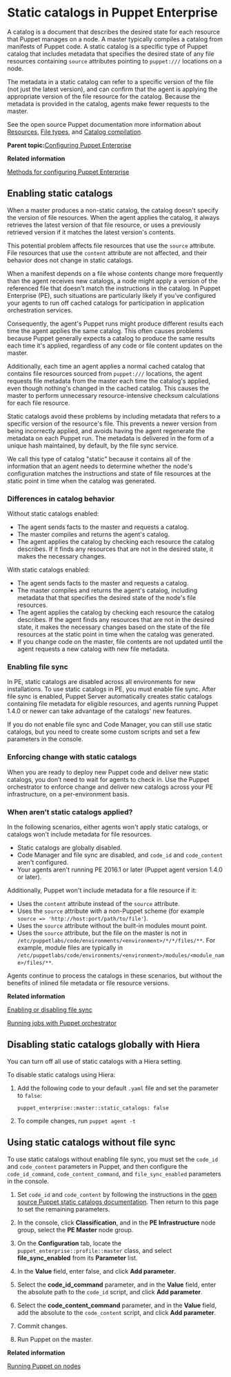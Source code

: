 # Static catalogs in Puppet Enterprise

A catalog is a document that describes the desired state for each resource that Puppet manages on a node. A master typically compiles a catalog from manifests of Puppet code. A static catalog is a specific type of Puppet catalog that includes metadata that specifies the desired state of any file resources containing `source` attributes pointing to `puppet:///` locations on a node.

The metadata in a static catalog can refer to a specific version of the file \(not just the latest version\), and can confirm that the agent is applying the appropriate version of the file resource for the catalog. Because the metadata is provided in the catalog, agents make fewer requests to the master.

See the open source Puppet documentation more information about [Resources](https://puppet.com/docs/puppet/latest/lang_resources.html), [File types](https://docs.puppet.com/puppet/latest/type.html#file), and [Catalog compilation](https://docs.puppet.com/puppet/latest/subsystem_catalog_compilation.html).

**Parent topic:**[Configuring Puppet Enterprise](configuring_pe.md)

**Related information**  


[Methods for configuring Puppet Enterprise](config_intro.md#)

## Enabling static catalogs

When a master produces a non-static catalog, the catalog doesn't specify the version of file resources. When the agent applies the catalog, it always retrieves the latest version of that file resource, or uses a previously retrieved version if it matches the latest version's contents.

This potential problem affects file resources that use the `source` attribute. File resources that use the `content` attribute are not affected, and their behavior does not change in static catalogs.

When a manifest depends on a file whose contents change more frequently than the agent receives new catalogs, a node might apply a version of the referenced file that doesn't match the instructions in the catalog. In Puppet Enterprise \(PE\), such situations are particularly likely if you’ve configured your agents to run off cached catalogs for participation in application orchestration services.

Consequently, the agent's Puppet runs might produce different results each time the agent applies the same catalog. This often causes problems because Puppet generally expects a catalog to produce the same results each time it's applied, regardless of any code or file content updates on the master.

Additionally, each time an agent applies a normal cached catalog that contains file resources sourced from `puppet:///` locations, the agent requests file metadata from the master each time the catalog's applied, even though nothing's changed in the cached catalog. This causes the master to perform unnecessary resource-intensive checksum calculations for each file resource.

Static catalogs avoid these problems by including metadata that refers to a specific version of the resource's file. This prevents a newer version from being incorrectly applied, and avoids having the agent regenerate the metadata on each Puppet run. The metadata is delivered in the form of a unique hash maintained, by default, by the file sync service.

We call this type of catalog "static" because it contains all of the information that an agent needs to determine whether the node's configuration matches the instructions and state of file resources at the static point in time when the catalog was generated.

### Differences in catalog behavior

Without static catalogs enabled:

-   The agent sends facts to the master and requests a catalog.
-   The master compiles and returns the agent's catalog.
-   The agent applies the catalog by checking each resource the catalog describes. If it finds any resources that are not in the desired state, it makes the necessary changes.

With static catalogs enabled:

-   The agent sends facts to the master and requests a catalog.
-   The master compiles and returns the agent's catalog, including metadata that that specifies the desired state of the node's file resources.
-   The agent applies the catalog by checking each resource the catalog describes. If the agent finds any resources that are not in the desired state, it makes the necessary changes based on the state of the file resources at the static point in time when the catalog was generated.
-   If you change code on the master, file contents are not updated until the agent requests a new catalog with new file metadata.

### Enabling file sync

In PE, static catalogs are disabled across all environments for new installations. To use static catalogs in PE, you must enable file sync. After file sync is enabled, Puppet Server automatically creates static catalogs containing file metadata for eligible resources, and agents running Puppet 1.4.0 or newer can take advantage of the catalogs' new features.

If you do not enable file sync and Code Manager, you can still use static catalogs, but you need to create some custom scripts and set a few parameters in the console.

### Enforcing change with static catalogs

When you are ready to deploy new Puppet code and deliver new static catalogs, you don’t need to wait for agents to check in. Use the Puppet orchestrator to enforce change and deliver new catalogs across your PE infrastructure, on a per-environment basis.

### When aren’t static catalogs applied?

In the following scenarios, either agents won't apply static catalogs, or catalogs won't include metadata for file resources.

-   Static catalogs are globally disabled.
-   Code Manager and file sync are disabled, and `code_id` and `code_content` aren't configured.
-   Your agents aren't running PE 2016.1 or later \(Puppet agent version 1.4.0 or later\).

Additionally, Puppet won't include metadata for a file resource if it:

-   Uses the `content` attribute instead of the `source` attribute.
-   Uses the `source` attribute with a non-Puppet scheme \(for example `source => 'http://host:port/path/to/file'`\).
-   Uses the `source` attribute without the built-in modules mount point.
-   Uses the `source` attribute, but the file on the master is not in `/etc/puppetlabs/code/environments/<environment>/*/*/files/**`. For example, module files are typically in `/etc/puppetlabs/code/environments/<environment>/modules/<module_name>/files/**`.

Agents continue to process the catalogs in these scenarios, but without the benefits of inlined file metadata or file resource versions.

**Related information**  


[Enabling or disabling file sync](filesync_about.md#)

[Running jobs with Puppet orchestrator](running_jobs_with_puppet_orchestrator_overview.md#)

## Disabling static catalogs globally with Hiera

You can turn off all use of static catalogs with a Hiera setting.

To disable static catalogs using Hiera:

1.  Add the following code to your default `.yaml` file and set the parameter to `false`:

    ```
    puppet_enterprise::master::static_catalogs: false
    ```

2.  To compile changes, run `puppet agent -t`


## Using static catalogs without file sync

To use static catalogs without enabling file sync, you must set the `code_id` and `code_content` parameters in Puppet, and then configure the `code_id_command`, `code_content_command`, and `file_sync_enabled` parameters in the console.

1.  Set `code_id` and `code_content` by following the instructions in the [open source Puppet static catalogs documentation](https://docs.puppet.com/puppet/5.3/static_catalogs.html#configuring-codeid-and-the-staticfilecontent-endpoint). Then return to this page to set the remaining parameters.

2.  In the console, click **Classification**, and in the **PE Infrastructure** node group, select the **PE Master** node group.

3.  On the **Configuration** tab, locate the `puppet_enterprise::profile::master` class, and select **file\_sync\_enabled** from its **Parameter** list.

4.  In the **Value** field, enter false, and click **Add parameter**.

5.  Select the **code\_id\_command** parameter, and in the **Value** field, enter the absolute path to the `code_id` script, and click **Add parameter**.

6.  Select the **code\_content\_command** parameter, and in the **Value** field, add the absolute to the `code_content` script, and click **Add parameter**.

7.  Commit changes.

8.  Run Puppet on the master.


**Related information**  


[Running Puppet on nodes](run_puppet_on_nodes.md#)

